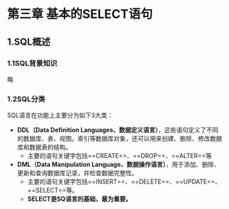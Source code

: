 # 第三章 基本的SELECT语句

## 1.SQL概述

### 1.1SQL背景知识

略

### 1.2SQL分类
SQL语言在功能上主要分为如下3大类：

-  **DDL（Data Definition Languages、数据定义语言）**，这些语句定义了不同的数据库、表、视图。索引等数据库对象，还可以用来创建、删除、修改数据库和数据表的结构。
   - 主要的语句关键字包括==CREATE==、==DROP==、==ALTER==等
-  **DML（Data Manipulation Language、数据操作语言）**，用于添加、删除、更新和查询数据库记录，并检查数据完整性。
   - 主要的语句关键字包括==INSERT==、==DELETE==、==UPDATE==、 ==SELECT==等。
   - **SELECT是SQ语言的基础，最为重要。**